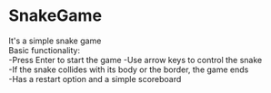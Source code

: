 # SnakeGame  

It's a simple snake game  
Basic functionality:  
-Press Enter to start the game
-Use arrow keys to control the snake  
-If the snake collides with its body or the border, the game ends  
-Has a restart option and a simple scoreboard
